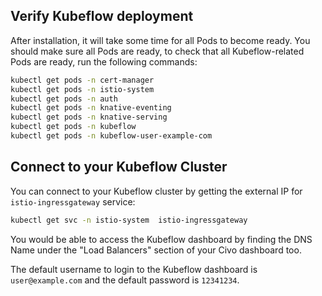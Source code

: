 ## Verify Kubeflow deployment

After installation, it will take some time for all Pods to become ready. You should make sure all Pods are ready, to check that all Kubeflow-related Pods are ready, run the following commands:

```sh
kubectl get pods -n cert-manager
kubectl get pods -n istio-system
kubectl get pods -n auth
kubectl get pods -n knative-eventing
kubectl get pods -n knative-serving
kubectl get pods -n kubeflow
kubectl get pods -n kubeflow-user-example-com
```

## Connect to your Kubeflow Cluster

You can connect to your Kubeflow cluster by getting the external IP for `istio-ingressgateway` service:

```sh
kubectl get svc -n istio-system  istio-ingressgateway
```

You would be able to access the Kubeflow dashboard by finding the DNS Name under the "Load Balancers" section of your Civo dashboard too.

The default username to login to the Kubeflow dashboard is `user@example.com` and the default password is `12341234`.